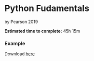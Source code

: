 # Python Fudamentals
by Pearson 2019

**Estimated time to complete:** 45h 15m

### Example
Download [here](https://github.com/pdeitel/PythonFundamentalsLiveLessons)
